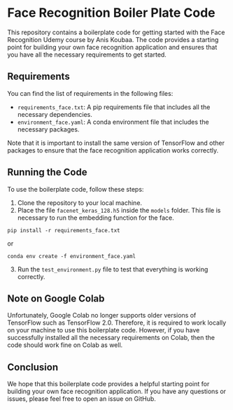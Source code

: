 # Face Recognition Boiler Plate Code

This repository contains a boilerplate code for getting started with the Face Recognition Udemy course by Anis Koubaa. The code provides a starting point for building your own face recognition application and ensures that you have all the necessary requirements to get started.

## Requirements

You can find the list of requirements in the following files:

- `requirements_face.txt`: A pip requirements file that includes all the necessary dependencies.
- `environment_face.yaml`: A conda environment file that includes the necessary packages.

Note that it is important to install the same version of TensorFlow and other packages to ensure that the face recognition application works correctly.

## Running the Code

To use the boilerplate code, follow these steps:

1. Clone the repository to your local machine.
2. Place the file `facenet_keras_128.h5` inside the `models` folder. This file is necessary to run the embedding function for the face.

`pip install -r requirements_face.txt`

or 

`conda env create -f environment_face.yaml`

3. Run the `test_environment.py` file to test that everything is working correctly.

## Note on Google Colab

Unfortunately, Google Colab no longer supports older versions of TensorFlow such as TensorFlow 2.0. Therefore, it is required to work locally on your machine to use this boilerplate code. However, if you have successfully installed all the necessary requirements on Colab, then the code should work fine on Colab as well.

## Conclusion

We hope that this boilerplate code provides a helpful starting point for building your own face recognition application. If you have any questions or issues, please feel free to open an issue on GitHub.
